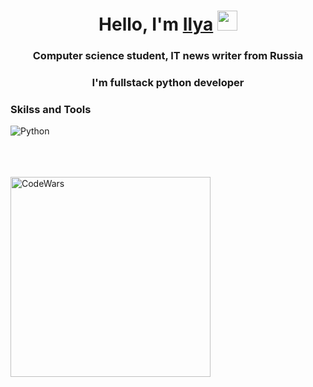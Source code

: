 <h1 align="center">Hello, I'm <a href="https://daniilshat.ru/" target="_blank">Ilya</a> 
<img src="https://github.com/blackcater/blackcater/raw/main/images/Hi.gif" height="32"/></h1>
<h3 align="center">Computer science student, IT news writer from Russia</h3>

<h3 align="center">I'm fullstack python developer</h3>

### Skilss and Tools

![Python](https://img.shields.io/badge/-Python-3A3845?style=flat-square&logo=python&logoColor=F7F5F2)

<br />
<br />
<br />

<img align="left" alt="CodeWars" width="320px" src="https://www.codewars.com/users/ilyazm/badges/large" />
